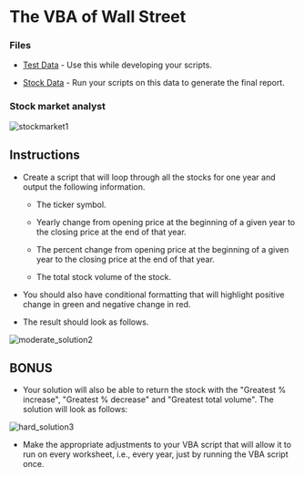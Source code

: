 # The VBA of Wall Street


### Files

* [Test Data](Resources/alphabetical_testing.xlsx) - Use this while developing your scripts.

* [Stock Data](Resources/Multiple_year_stock_data.xlsx) - Run your scripts on this data to generate the final report.

### Stock market analyst

![stockmarket1](https://user-images.githubusercontent.com/76985209/114282977-25357200-99fc-11eb-8fa6-11c0394736b1.jpeg)


## Instructions

* Create a script that will loop through all the stocks for one year and output the following information.

  * The ticker symbol.

  * Yearly change from opening price at the beginning of a given year to the closing price at the end of that year.

  * The percent change from opening price at the beginning of a given year to the closing price at the end of that year.

  * The total stock volume of the stock.

* You should also have conditional formatting that will highlight positive change in green and negative change in red.

* The result should look as follows.

![moderate_solution2](https://user-images.githubusercontent.com/76985209/114282981-29fa2600-99fc-11eb-9f8e-89c065d6f901.png)


## BONUS

* Your solution will also be able to return the stock with the "Greatest % increase", "Greatest % decrease" and "Greatest total volume". The solution will look as follows:

![hard_solution3](https://user-images.githubusercontent.com/76985209/114282983-2c5c8000-99fc-11eb-99fb-6a015ac7b981.png)

* Make the appropriate adjustments to your VBA script that will allow it to run on every worksheet, i.e., every year, just by running the VBA script once.


